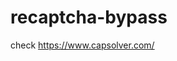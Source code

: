 # recaptcha-bypass
check https://www.capsolver.com/ 



















                                                                                 